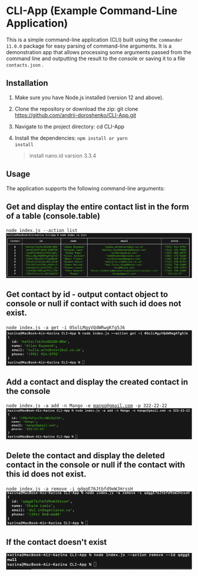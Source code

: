 # CLI-App (Example Command-Line Application)

This is a simple command-line application (CLI) built using the `commander 11.0.0` package for easy parsing of command-line arguments. It is a demonstration app that allows processing some arguments passed from the command line and outputting the result to the console or saving it to a file `contacts.json` .

## Installation

1. Make sure you have Node.js installed (version 12 and above).

2. Clone the repository or download the zip:
   git clone https://github.com/andrii-doroshenko/CLI-App.git

3. Navigate to the project directory:
   cd CLI-App

4. Install the dependencies:
   <code>npm install or yarn install</code>
   > install nano.id varsion 3.3.4

## Usage

The application supports the following command-line arguments:

## Get and display the entire contact list in the form of a table (console.table)

<code>node index.js --action list</code>
![action list image](img/actionList.png)

## Get contact by id - output contact object to console or null if contact with such id does not exist.

<code>node index.js -a get -i 05olLMgyVQdWRwgKfg5J6</code>
![action find by id image](img/action-get-by-id.png)

## Add a contact and display the created contact in the console

<code>node index.js -a add -n Mango -e mango@gmail.com -p 322-22-22</code>
![action add image](img/action-add.png)

## Delete the contact and display the deleted contact in the console or null if the contact with this id does not exist.

<code>node index.js -a remove -i qdggE76Jtbfd9eWJHrssH</code>
![action remove image](img/action-remove.png)

## If the contact doesn't exist

![not found image](<img/not-found id.png>)

